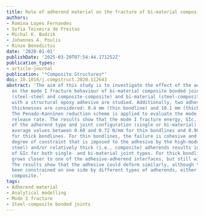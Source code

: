 ```yaml
---
title: Role of adherend material on the fracture of bi-material composite bonded joints
authors:
- Romina Lopes Fernandes
- Sofia Teixeira de Freitas
- Michal K. Budzik
- Johannes A. Poulis
- Rinze Benedictus
date: '2020-01-01'
publishDate: '2025-03-20T07:54:44.171252Z'
publication_types:
- article-journal
publication: '*Composite Structures*'
doi: 10.1016/j.compstruct.2020.112643
abstract: 'The aim of this study is to investigate the effect of the adherend material
  on the mode I fracture behaviour of bi-material composite bonded joints. Both single-material
  (steel-steel and composite-composite) and bi-material (steel-composite) joints bonded
  with a structural epoxy adhesive are studied. Additionally, two adhesive bondline
  thicknesses are considered: 0.4 mm (thin bondline) and 10.1 mm (thick bondline).
  The Penado-Kanninen reduction scheme is applied to evaluate the mode I strain energy
  release rate. The results show that the mode I fracture energy, GIc, is independent
  of the adherend type and joint configuration (single or bi-material). GIc shows
  average values between 0.60 and 0.72 N/mm for thin bondlines and 0.90–1.10 N/mm
  for thick bondlines. For thin bondlines, the failure is cohesive and the similar
  degree of constraint that is imposed to the adhesive by the high-modulus (i.e.,
  steel) and/or relatively thick (i.e., composite) adherends results in similar values
  of GIc for both single- and bi-material joint types. For thick bondlines, the crack
  grows closer to one of the adhesive-adherend interfaces, but still within the adhesive.
  The results show that the adhesive could deform similarly, although the crack has
  been constrained on one side by different types of adherends, either a steel or
  composite.'
tags:
- Adherend material
- Analytical modelling
- Mode I fracture
- Steel-composite bonded joints
---
```

